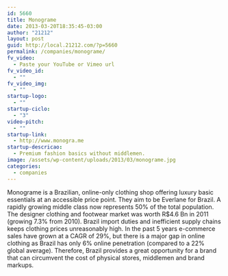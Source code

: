 ```yaml
---
id: 5660
title: Monograme
date: 2013-03-20T18:35:45-03:00
author: "21212"
layout: post
guid: http://local.21212.com/?p=5660
permalink: /companies/monograme/
fv_video:
  - Paste your YouTube or Vimeo url
fv_video_id:
  - ""
fv_video_img:
  - ""
startup-logo:
  - ""
startup-ciclo:
  - "3"
video-pitch:
  - ""
startup-link:
  - http://www.monogra.me
startup-descricao:
  - Premium fashion basics without middlemen.
image: /assets/wp-content/uploads/2013/03/monograme.jpg
categories:
  - companies
---
```

Monograme is a Brazilian, online-only clothing shop offering luxury basic essentials at an accessible price point. They aim to be Everlane for Brazil. A rapidly growing middle class now represents 50% of the total population. The designer clothing and footwear market was worth R$4.6 Bn in 2011 (growing 7.3% from 2010). Brazil import duties and inefficient supply chains keeps clothing prices unreasonably high. In the past 5 years e-commerce sales have grown at a CAGR of 29%, but there is a major gap in online clothing as Brazil has only 6% online penetration (compared to a 22% global average). Therefore, Brazil provides a great opportunity for a brand that can circumvent the cost of physical stores, middlemen and brand markups.